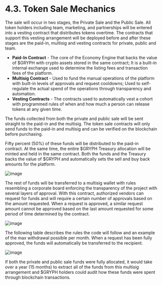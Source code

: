 # 4.3. Token Sale Mechanics

The sale will occur in two stages, the Private Sale and the Public Sale. All token holders including team, marketing, and partnerships will be entered into a vesting contract that distributes tokens overtime. The contracts that support this vesting arrangement will be deployed before and after these stages are the paid-in, multisig and vesting contracts for private, public and team.

* **Paid-In Contract** - The core of the Economy Engine that backs the value of $GRYPH with crypto assets stored in the same contract; It is a built-in internal exchange used to determine the listing fees and transaction fees of the platform.
* **Multisig Contract** - Used to fund the manual operations of the platform with built-in levels of approvals and request cooldowns; Used to self-regulate the actual spend of the operations through transparency and automation.
* **Vesting Contracts** - The contracts used to automatically vest a cohort with programmed rules of when and how much a person can release tokens at any given time.

The funds collected from both the private and public sale will be sent straight to the paid-in and the multisig. The token sale contracts will only send funds to the paid-in and multisig and can be verified on the blockchain before purchasing.

Fifty percent (50%) of these funds will be distributed to the paid-in contract. At the same time, the entire $GRYPH Treasury allocation will be minted and held in the same contract. Both the funds and the Treasury backs the value of $GRYPH and automatically sets the sell and buy back amounts for the platform.

![image](https://user-images.githubusercontent.com/120378/154844628-02c0cd24-f242-4b2e-8e26-e9d966c4485e.png)

The rest of funds will be transferred to a multisig wallet with rules resembling a corporate board enforcing the transparency of the project with several layers of approval. With this contract, authorized vendors can request for funds and will require a certain number of approvals based on the amount requested. When a request is approved, a similar request amount cannot be approved based on the last amount requested for some period of time determined by the contract.

![image](https://user-images.githubusercontent.com/120378/154844654-06d2396c-5751-447c-bc22-fa28098e2d89.png)

The following table describes the rules the code will follow and an example of the max withdrawal possible per month. When a request has been fully approved, the funds will automatically be transferred to the recipient.

![image](https://user-images.githubusercontent.com/120378/154844869-0fe4485c-7564-49eb-b56e-01ecf5c02e45.png)

If both the private and public sale funds were fully allocated, it would take over a year (15 months) to extract all of the funds from this multisig arrangement and $GRYPH holders could audit how these funds were spent through blockchain transactions.
